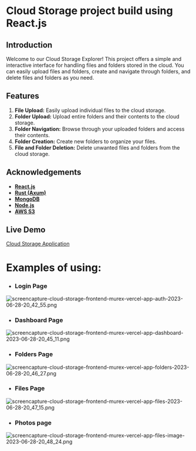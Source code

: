 # Cloud Storage project build using React.js 
## Introduction
Welcome to our Cloud Storage Explorer!
This project offers a simple and interactive interface for handling files and folders stored in the cloud. You can easily upload files and folders, create and navigate through folders, and delete files and folders as you need.
## Features 
1. **File Upload:** Easily upload individual files to the cloud storage.
2. **Folder Upload:** Upload entire folders and their contents to the cloud storage.
3. **Folder Navigation:** Browse through your uploaded folders and access their contents.
4. **Folder Creation:** Create new folders to organize your files.
5. **File and Folder Deletion:** Delete unwanted files and folders from the cloud storage.

## Acknowledgements
* **<u>React.js</u>**
* **<u>Rust (Axum)</u>**
* **<u>MongoDB</u>**
* **<u>Node.js</u>**
* **<u>AWS S3</u>**

## Live Demo
[Cloud Storage Application](https://cloud-storage-frontend-murex.vercel.app/)

# Examples of using:
* ### Login Page

![screencapture-cloud-storage-frontend-murex-vercel-app-auth-2023-06-28-20_42_55.png](..%2F..%2F..%2FDownloads%2Fscreencapture-cloud-storage-frontend-murex-vercel-app-auth-2023-06-28-20_42_55.png)

* ### Dashboard Page

![screencapture-cloud-storage-frontend-murex-vercel-app-dashboard-2023-06-28-20_45_11.png](..%2F..%2F..%2FDownloads%2Fscreencapture-cloud-storage-frontend-murex-vercel-app-dashboard-2023-06-28-20_45_11.png)

* ### Folders Page
![screencapture-cloud-storage-frontend-murex-vercel-app-folders-2023-06-28-20_46_27.png](..%2F..%2F..%2FDownloads%2Fscreencapture-cloud-storage-frontend-murex-vercel-app-folders-2023-06-28-20_46_27.png)

* ### Files Page
![screencapture-cloud-storage-frontend-murex-vercel-app-files-2023-06-28-20_47_15.png](..%2F..%2F..%2FDownloads%2Fscreencapture-cloud-storage-frontend-murex-vercel-app-files-2023-06-28-20_47_15.png)

* ### Photos page
![screencapture-cloud-storage-frontend-murex-vercel-app-files-image-2023-06-28-20_48_24.png](..%2F..%2F..%2FDownloads%2Fscreencapture-cloud-storage-frontend-murex-vercel-app-files-image-2023-06-28-20_48_24.png)